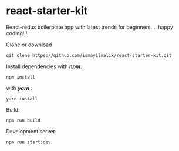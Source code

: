 # react-starter-kit
React-redux boilerplate app with latest trends for beginners.... happy coding!!!

Clone or download
```
git clone https://github.com/ismayilmalik/react-starter-kit.git

```

Install dependencies with ***npm***:

```
npm install
```

with ***yarn*** :

```
yarn install
```

Build:
```
npm run build
```

Development server:
```
npm run start:dev
```